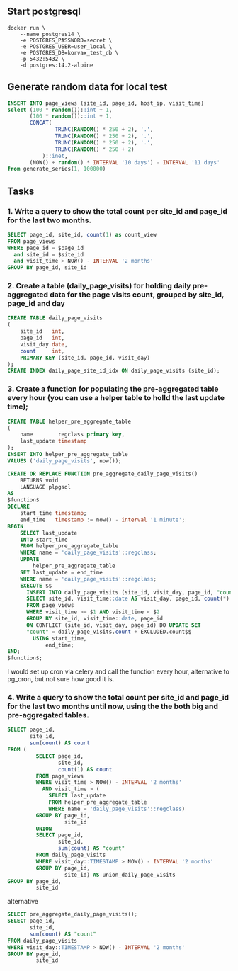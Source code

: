 ## Start postgresql

```console
docker run \
    --name postgres14 \
    -e POSTGRES_PASSWORD=secret \
    -e POSTGRES_USER=user_local \
    -e POSTGRES_DB=korvax_test_db \
    -p 5432:5432 \
    -d postgres:14.2-alpine 
```

## Generate random data for local test

```sql
INSERT INTO page_views (site_id, page_id, host_ip, visit_time)
select (100 * random())::int + 1,
       (100 * random())::int + 1,
       CONCAT(
               TRUNC(RANDOM() * 250 + 2), '.',
               TRUNC(RANDOM() * 250 + 2), '.',
               TRUNC(RANDOM() * 250 + 2), '.',
               TRUNC(RANDOM() * 250 + 2)
           )::inet,
       (NOW() + random() * INTERVAL '10 days') - INTERVAL '11 days'
from generate_series(1, 100000)
```

## Tasks

### 1. Write a query to show the total count per site_id and page_id for the last two months.

```sql
SELECT page_id, site_id, count(1) as count_view
FROM page_views
WHERE page_id = $page_id
  and site_id = $site_id
  and visit_time > NOW() - INTERVAL '2 months'
GROUP BY page_id, site_id
```

### 2. Create a table (daily_page_visits) for holding daily pre-aggregated data for the page visits count, grouped by site_id, page_id and day

```sql
CREATE TABLE daily_page_visits
(
    site_id   int,
    page_id   int,
    visit_day date,
    count     int,
    PRIMARY KEY (site_id, page_id, visit_day)
);
CREATE INDEX daily_page_site_id_idx ON daily_page_visits (site_id);
```

### 3. Create a function for populating the pre-aggregated table every hour (you can use a helper table to holld the last update time);

```sql
CREATE TABLE helper_pre_aggregate_table
(
    name        regclass primary key,
    last_update timestamp
);
INSERT INTO helper_pre_aggregate_table
VALUES ('daily_page_visits', now());

CREATE OR REPLACE FUNCTION pre_aggregate_daily_page_visits()
    RETURNS void
    LANGUAGE plpgsql
AS
$function$
DECLARE
    start_time timestamp;
    end_time   timestamp := now() - interval '1 minute';
BEGIN
    SELECT last_update
    INTO start_time
    FROM helper_pre_aggregate_table
    WHERE name = 'daily_page_visits'::regclass;
    UPDATE
        helper_pre_aggregate_table
    SET last_update = end_time
    WHERE name = 'daily_page_visits'::regclass;
    EXECUTE $$
      INSERT INTO daily_page_visits (site_id, visit_day, page_id, "count")
      SELECT site_id, visit_time::date AS visit_day, page_id, count(*) AS "count"
      FROM page_views
      WHERE visit_time >= $1 AND visit_time < $2
      GROUP BY site_id, visit_time::date, page_id
      ON CONFLICT (site_id, visit_day, page_id) DO UPDATE SET
      "count" = daily_page_visits.count + EXCLUDED.count$$
        USING start_time,
            end_time;
END;
$function$;
```

I would set up cron via celery and call the function every hour, alternative to pg_cron, but not sure how good it is.

### 4. Write a query to show the total count per site_id and page_id for the last two months until now, using the the both big and pre-aggregated tables.

```sql
SELECT page_id,
       site_id,
       sum(count) AS count
FROM (
         SELECT page_id,
                site_id,
                count(1) AS count
         FROM page_views
         WHERE visit_time > NOW() - INTERVAL '2 months'
           AND visit_time > (
             SELECT last_update
             FROM helper_pre_aggregate_table
             WHERE name = 'daily_page_visits'::regclass)
         GROUP BY page_id,
                  site_id
         UNION
         SELECT page_id,
                site_id,
                sum(count) AS "count"
         FROM daily_page_visits
         WHERE visit_day::TIMESTAMP > NOW() - INTERVAL '2 months'
         GROUP BY page_id,
                  site_id) AS union_daily_page_visits
GROUP BY page_id,
         site_id
```

alternative

```sql
SELECT pre_aggregate_daily_page_visits();
SELECT page_id,
       site_id,
       sum(count) AS "count"
FROM daily_page_visits
WHERE visit_day::TIMESTAMP > NOW() - INTERVAL '2 months'
GROUP BY page_id,
         site_id
```
